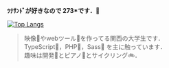 **ﾂﾅｻﾝﾄﾞが好きなので 273\*です．🥪**
  
[![Top Langs](https://github-readme-stats.vercel.app/api/top-langs/?username=273Do&layout=compact&count_private=true&hide_border=true&theme=github_dark)](https://github.com/273Do)
> 映像🎥やwebツール🔮を作ってる関西の大学生です．  
> TypeScript📘，PHP🐘，Sass🎨 を主に触っています．  
> 趣味は開発🚩とピアノ🎹とサイクリング🚲．
